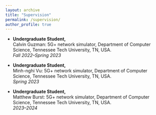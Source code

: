```yaml
---
layout: archive
title: "Supervision"
permalink: /supervision/
author_profile: true
---
```



- **Undergraduate Student,**  
  Calvin Guzman: 5G+ network simulator, Department of Computer Science, Tennessee Tech University, TN, USA.  
  *Fall 2022–Spring 2023*

- **Undergraduate Student,**  
  Minh-nghi Vu: 5G+ network simulator, Department of Computer Science, Tennessee Tech University, TN, USA.  
  *Spring 2023*

- **Undergraduate Student,**  
  Matthew Burst: 5G+ network simulator, Department of Computer Science, Tennessee Tech University, TN, USA.  
  *2023–2024*

